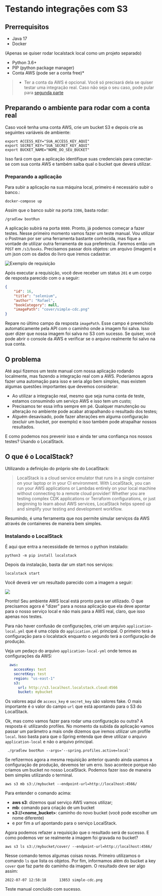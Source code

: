 # Testando integrações com S3

## Prerrequisitos

* Java 17
* Docker

(Apenas se quiser rodar localstack local como um projeto separado)
* Python 3.6+ 
* PIP (python package manager)
* Conta AWS (pode ser a conta free)* 

> * Ter a conta da AWS é opcional. Você só precisará dela se quiser testar uma integração real.
>Caso não seja o seu caso, pode pular para [segunda parte](#segundaParte)

## Preparando o ambiente para rodar com a conta real

Caso você tenha uma conta AWS, crie um bucket S3 e depois crie as seguintes variáveis de ambiente:

```shell script
export ACCESS_KEY="SUA_ACCESS_KEY_AQUI"
export SECRET_KEY="SUA_SECRET_KEY_AQUI"
export BUCKET_NAME="NOME_DO_SEU_BUCKET"
```

Isso fará com que a aplicação identifique suas credenciais para conectar-se com sua conta AWS e também saiba qual o bucket que deverá utilizar.

### Preparando a aplicação

Para subir a aplicação na sua máquina local, primeiro é necessário subir o banco.:

```
docker-compose up
```

Assim que o banco subir na porta `3306`, basta rodar:

```
/gradlew bootRun
```

A aplicação subirá na porta `8080`. Pronto, já podemos começar a fazer testes. Nesse primeiro momento vamos fazer um teste manual.
Vou utilizar o Postman por ser uma ferramenta bastante conhecida, mas fique a vontade de utilizar outra ferramenta de sua preferência.
Faremos então um `POST` em `/s3/books`. Precisamos passar dois objetos: um arquivo (imagem) e um json com os dados do livro que 
iremos cadastrar.

![Exemplo de requisição](./images/request-image.png)

Após executar a requisição, você deve receber um status `201` e um corpo de resposta parecido com o a seguir:

```json
{
    "id": 16,
    "title": "selenium",
    "author": "Rafael",
    "bookCategory": null,
    "imagePath": "cover/simple-cdc.png"
}
```

Repare no último campo da resposta `imagePath`. Esse campo é preenchido automaticamente pela API com o caminho onde a imagem foi salva. Isso quer dizer que nossa imagem foi salva no S3 com sucesso. Se quiser, você pode abrir o console da AWS
e verificar se o arquivo realmente foi salvo na sua conta.

## <a id="segundaParte">O problema</a>

Até aqui fizemos um teste manual com nossa aplicação rodando localmente, mas fazendo a integração real com a AWS. 
Poderíamos agora fazer uma automação para isso e seria algo bem simples, mas existem algumas questões importantes que devemos considerar:

* Ao utilizar a integração real, mesmo que seja numa conta de teste, estamos consumindo um serviço AWS e isso tem um custo;
* Precisamos ter essa infra sempre em pé. Qualquer manutenção ou alteração no ambiente pode acabar atrapalhando o resultado dos testes;
* Alguém desavisado, pode fazer alterações em alguma configuração (excluir um bucket, por exemplo) e isso também pode atrapalhar nossos resultados.

E como podemos nos prevenir isso e ainda ter uma confiança nos nossos testes? Usando o LocalStack.

## O que é o LocalStack?

Utilizando a definição do próprio site do LocalStack:

> LocalStack is a cloud service emulator that runs in a single container on your laptop or in your CI environment. With LocalStack, you can run your AWS applications or Lambdas entirely on your local machine without connecting to a remote cloud provider! Whether you are testing complex CDK applications or Terraform configurations, or just beginning to learn about AWS services, LocalStack helps speed up and simplify your testing and development workflow.

Resumindo, é uma ferramenta que nos permite simular serviços da AWS através de containeres de maneira bem simples.

### Instalando o LocalStack

É aqui que entra a necessidade de termos o python instalado:

```shell script
python3 -m pip install localstack
```

Depois da instalação, basta dar um start nos serviços:

```shell script
localstack start
```

Você deverá ver um resultado parecido com a imagem a seguir:

![](./images/localstack-start.png)

Pronto! Seu ambiente AWS local está pronto para ser utilizado. O que precisamos agora é 
"dizer" para a nossa aplicação que ela deve apontar para o nosso serviço local e não mais para 
a AWS real, claro, que isso apenas nos testes.

Para não haver confusão de configurações, criei um arquivo `application-local.yml` que é uma cópia 
do `application.yml` principal. O primeiro terá a configuração para o localstack enquanto o segundo terá a configuração de 
produção.

Veja um pedaço do arquivo `application-local-yml` onde temos as configurações da AWS:

```yml
  aws:
    accessKey: test
    secretKey: test
    region: "us-east-1"
    s3:
      url: http://s3.localhost.localstack.cloud:4566
      bucket: mybucket
```

Os valores aqui de `access_key` e `secret_key` são valores fake. O mais importante é o valor do campo `url` que está apontando
para o S3 do LocalStack.

Ok, mas como vamos fazer para rodar uma configuração ou outra? A resposta é: utilizando 
profiles. No momento da subida da aplicação vamos passar um parâmetro a mais onde dizemos que iremos 
utilizar um profile `local`. Isso basta para que o Spring entenda que deve utilizar o arquivo `application-local` e não o 
arquivo principal.

```shell script
 ./gradlew bootRun --args='--spring.profiles.active=local' 
```

Se refizermos agora a mesma requisição anterior quando ainda usamos a configuração de produção, devemos ter um erro. 
Isso acontece porque não criamos um bucket no nosso LocalStack. Podemos fazer isso de maneira bem simples utilizando o terminal.

```shell script
aws s3 mb s3://mybucket --endpoint-url=http://localhost:4566/  
```

Para entender o comando acima:

* **aws s3**: dizemos qual serviço AWS vamos utilizar;
* **mb**: comando para criação de um bucket
* **s3://<nome_bucket>**: caminho do novo bucket (você pode escolher um nome diferente)
* e por fim a url apontando para o serviço LocalStack.

Agora podemos refazer a requisição que o resultado será de sucesso. E como podemos ver se realmente a imagem foi gravada 
no bucket? 

```shell script
aws s3 ls s3://mybucket/cover/ --endpoint-url=http://localhost:4566/
```

Nesse comando temos algumas coisas novas. Primeiro utilizamos o comando `ls` que lista os 
objetos. Por fim, informamos além do bucket a key `cover` que faz parte do caminho da imagem.
O resultado deve ser algo assim:

```shell script
2022-07-07 12:58:18      13853 simple-cdc.png
```

Teste manual concluído com sucesso.




























